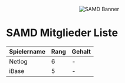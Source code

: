 <p align="center">
  <img src="http://fs5.directupload.net/images/170811/temp/d95hyzcf.png" alt="SAMD Banner"/>
</p>



# SAMD Mitglieder Liste

| Spielername | Rang | Gehalt |
| -------- | --- | -------- |
| Netlog   | 6  | -  |
| iBase   | 5  | -  |
